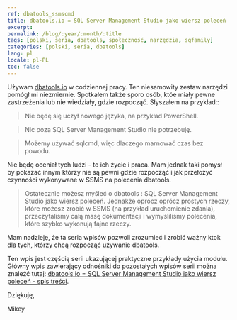 ```yaml
---
ref: dbatools_ssmscmd
title: dbatools.io = SQL Server Management Studio jako wiersz poleceń
excerpt: 
permalink: /blog/:year/:month/:title
tags: [polski, seria, dbatools, społeczność, narzędzia, sqfamily]
categories: [polski, seria, dbatools]
lang: pl
locale: pl-PL
toc: false
---
```


Używam [dbatools.io](https://dbatools.io/) w codziennej pracy. Ten niesamowity zestaw narzędzi pomógł mi niezmiernie. Spotkałem także sporo osób, któe miały pewne zastrzeżenia lub nie wiedziały, gdzie rozpocząć. Słyszałem na przykład::

> Nie będę się uczył nowego języka, na przykład PowerShell.

> Nic poza SQL Server Management Studio nie potrzebuję.

> Możemy używać sqlcmd, więc dlaczego marnować czas bez powodu.

Nie będę oceniał tych ludzi - to ich życie i praca. Mam jednak taki pomysł by pokazać innym którzy nie są pewni gdzie rozpocząć i jak przełożyć czynności wykonywane w SSMS na polecenia dbatools.

> Ostatecznie możesz myśleć o dbatools : SQL Server Management Studio jako wiersz poleceń. Jednakże oprócz oprócz prostych rzeczy, które możesz zrobić w SSMS (na przykład uruchomienie zdania), przeczytaliśmy całą masę dokumentacji i wymyśliliśmy polecenia, które szybko wykonują fajne rzeczy.

Mam nadzieję, że ta seria wpisów pozwoli zrozumieć i zrobić ważny ktok dla tych, którzy chcą rozpocząć używanie dbatools.

Ten wpis jest częścią serii ukazującej praktyczne przykłady użycia modułu. Główny wpis zawierający odnośniki do pozostałych wpisów serii można znaleźć tutaj: [dbatools.io = SQL Server Management Studio jako wiersz poleceń - spis treści](/blog/2020/06/dbatools-io-sql-server-management-studio-jako-wiersz-polecen-spis-tresci/).

Dziękuję,

Mikey

